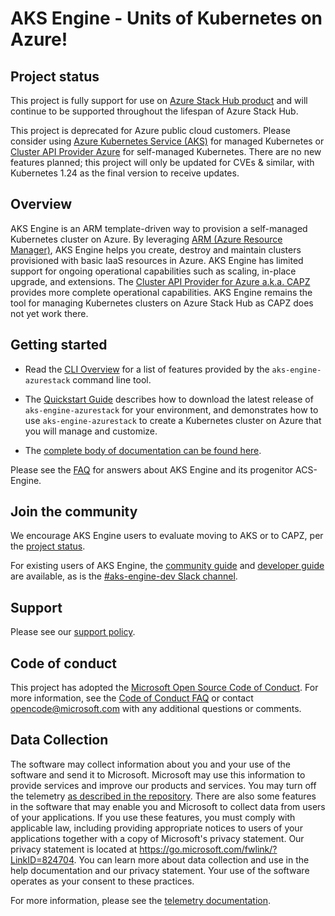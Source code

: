 # AKS Engine - Units of Kubernetes on Azure!

## Project status

This project is fully support for use on [Azure Stack Hub product](https://docs.microsoft.com/en-us/azure-stack/user/azure-stack-kubernetes-aks-engine-overview) and will continue to be supported throughout the lifespan of Azure Stack Hub.

This project is deprecated for Azure public cloud customers. Please consider using [Azure Kubernetes Service (AKS)](https://azure.microsoft.com/en-us/services/kubernetes-service/#overview) for managed Kubernetes or [Cluster API Provider Azure](https://github.com/kubernetes-sigs/cluster-api-provider-azure) for self-managed Kubernetes. There are no new features planned; this project will only be updated for CVEs & similar, with Kubernetes 1.24 as the final version to receive updates.

## Overview

AKS Engine is an ARM template-driven way to provision a self-managed Kubernetes cluster on Azure. By leveraging [ARM (Azure Resource Manager)][ARM], AKS Engine helps you create, destroy and maintain clusters provisioned with basic IaaS resources in Azure. AKS Engine has limited support for ongoing operational capabilities such as scaling, in-place upgrade, and extensions. The [Cluster API Provider for Azure a.k.a. CAPZ](https://capz.sigs.k8s.io/) provides more complete operational capabilities. AKS Engine remains the tool for managing Kubernetes clusters on Azure Stack Hub as CAPZ does not yet work there.

## Getting started

- Read the [CLI Overview](docs/tutorials/cli-overview.md) for a list of features provided by the `aks-engine-azurestack` command line tool.

- The [Quickstart Guide](docs/tutorials/quickstart.md) describes how to download the latest release of `aks-engine-azurestack` for your environment, and demonstrates how to use `aks-engine-azurestack` to create a Kubernetes cluster on Azure that you will manage and customize.

- The [complete body of documentation can be found here][docs].

Please see the [FAQ][] for answers about AKS Engine and its progenitor ACS-Engine.

## Join the community

We encourage AKS Engine users to evaluate moving to AKS or to CAPZ, per the [project status](#project-status).

For existing users of AKS Engine, the [community guide][community] and [developer guide][developer-guide] are available, as is the [#aks-engine-dev Slack channel](https://kubernetes.slack.com/archives/CU1CXUHN0).

## Support

Please see our [support policy][support-policy].

## Code of conduct

This project has adopted the [Microsoft Open Source Code of Conduct](https://opensource.microsoft.com/codeofconduct/). For more information, see the [Code of Conduct FAQ](https://opensource.microsoft.com/codeofconduct/faq) or contact [opencode@microsoft.com](mailto:opencode@microsoft.com) with any additional questions or comments.

## Data Collection
The software may collect information about you and your use of the software and send it to Microsoft. Microsoft may use this information to provide services and improve our products and services. You may turn off the telemetry [as described in the repository][telemetry-config]. There are also some features in the software that may enable you and Microsoft to collect data from users of your applications. If you use these features, you must comply with applicable law, including providing appropriate notices to users of your applications together with a copy of Microsoft's privacy statement. Our privacy statement is located at https://go.microsoft.com/fwlink/?LinkID=824704. You can learn more about data collection and use in the help documentation and our privacy statement. Your use of the software operates as your consent to these practices.

For more information, please see the [telemetry documentation][telemetry].

[ARM]: https://docs.microsoft.com/en-us/azure/azure-resource-manager/resource-group-overview
[community]: docs/community/README.md
[developer-guide]: docs/community/developer-guide.md
[docs]: docs/README.md
[FAQ]: docs/faq.md
[support-policy]: SUPPORT.md
[tutorials]: docs/tutorials/README.md
[telemetry]: docs/topics/telemetry.md
[telemetry-config]: docs/topics/telemetry.md#configuration

